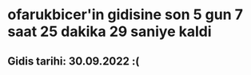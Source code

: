 # ofarukbicer'in gidisine son 5 gun 7 saat 25 dakika 29 saniye kaldi

## Gidis tarihi: 30.09.2022 :(